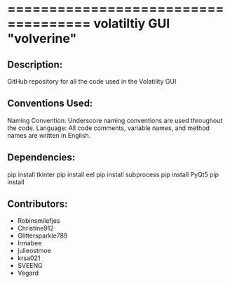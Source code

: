 ====================================
volatiltiy GUI "volverine"
====================================

## Description:

GitHub repository for all the code used in the Volatility GUI

## Conventions Used:

Naming Convention: Underscore naming conventions are used throughout the code.
Language: All code comments, variable names, and method names are written in English.

## Dependencies:

pip install tkinter
pip install eel
pip install subprocess
pip install PyQt5
pip install

## Contributors:

-   Robinsmilefjes
-   Christine912
-   Glittersparkle789
-   Irmabee
-   julieostmoe
-   krsa021
-   SVEENG
-   Vegard

